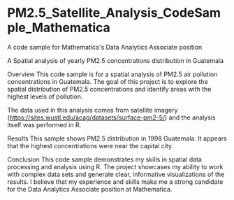# PM2.5_Satellite_Analysis_CodeSample_Mathematica
A code sample for Mathematica's Data Analytics Associate position


A Spatial analysis of yearly PM2.5 concentrations distribution in Guatemala


Overview
This code sample is for a spatial analysis of PM2.5 air pollution concentrations in Guatemala. The goal of this project is to explore the spatial distribution of PM2.5 concentrations and identify areas with the highest levels of pollution.

The data used in this analysis comes from satellite imagery (https://sites.wustl.edu/acag/datasets/surface-pm2-5/) and the analysis itself was performed in R.



Results
This sample shows PM2.5 distribution in 1998 Guatemala. It appears that the highest concentrations were near the capital city.


Conclusion
This code sample demonstrates my skills in spatial data processing and analysis using R. The project showcases my ability to work with complex data sets and generate clear, informative visualizations of the results. I believe that my experience and skills make me a strong candidate for the Data Analytics Associate position at Mathematica.














